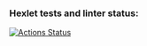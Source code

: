 ### Hexlet tests and linter status:
[![Actions Status](https://github.com/Filchanskiy/frontend-project-lvl1/workflows/hexlet-check/badge.svg)](https://github.com/Filchanskiy/frontend-project-lvl1/actions)